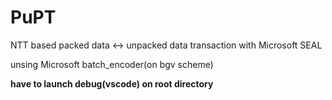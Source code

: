 # PuPT
NTT based packed data &lt;-> unpacked data transaction with Microsoft SEAL

unsing Microsoft batch_encoder(on bgv scheme)

**have to launch debug(vscode) on root directory**
